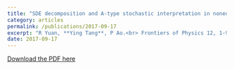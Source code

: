 ```yaml
---
title: "SDE decomposition and A-type stochastic interpretation in nonequilibrium processes"
category: articles
permalink: /publications/2017-09-17
excerpt: "R Yuan, **Ying Tang**, P Ao.<br> Frontiers of Physics 12, 1-9"
date: 2017-09-17
---
```


[Download the PDF here](https://github.com/jamestang23/jamestang23.github.io/blob/master/20.pdf)

